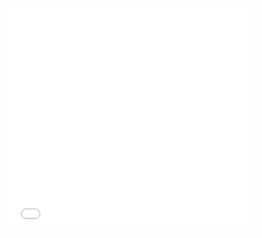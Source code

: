 <html>
  <iframe src='//gifs.com/embed/P7o3wy' frameborder='0' scrolling='no' width='440' height='400' style='-webkit-backface-visibility: hidden;-webkit-transform: scale(1);' ></iframe>
  <html/>
